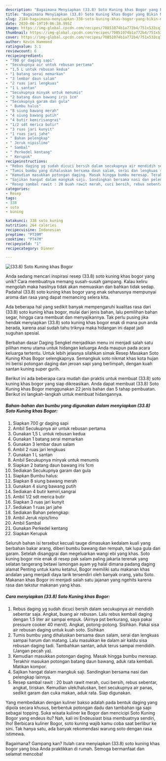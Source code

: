 ```yaml
---
description: "Bagaimana Menyiapkan (33.8) Soto Kuning khas Bogor yang Bikin Ngiler"
title: "Bagaimana Menyiapkan (33.8) Soto Kuning khas Bogor yang Bikin Ngiler"
slug: 2184-bagaimana-menyiapkan-338-soto-kuning-khas-bogor-yang-bikin-ngiler
date: 2020-06-19T19:06:38.995Z
image: https://img-global.cpcdn.com/recipes/70851074b1a772b4/751x532cq70/338-soto-kuning-khas-bogor-foto-resep-utama.jpg
thumbnail: https://img-global.cpcdn.com/recipes/70851074b1a772b4/751x532cq70/338-soto-kuning-khas-bogor-foto-resep-utama.jpg
cover: https://img-global.cpcdn.com/recipes/70851074b1a772b4/751x532cq70/338-soto-kuning-khas-bogor-foto-resep-utama.jpg
author: Kevin Hammond
ratingvalue: 3.1
reviewcount: 6
recipeingredient:
- "700 gr daging sapi"
- "Secukupnya air untuk rebusan pertama"
- "1,5 L untuk rebusan kedua"
- "1 batang serai memarkan"
- "3 lembar daun salam"
- "2 ruas jari lengkuas"
- "1 L santan"
- "Secukupnya minyak untuk menumis"
- "2 batang daun bawang iris 1cm"
- "Secukupnya garam dan gula"
- " Bumbu halus"
- "8 siung bawang merah"
- "4 siung bawang putih"
- "4 butir kemirisangrai"
- "1/2 sdt merica butir"
- "3 ruas jari kunyit"
- "1 ruas jari jahe"
- " Bahan pelengkap"
- " Jeruk nipislimo"
- " Sambal"
- " Perkedel kentang"
- " Kerupuk"
recipeinstructions:
- "Rebus daging yg sudah dicuci bersih dalam secukupnya air mendidih sebentar saja. Angkat, buang air rebusan. Lalu rebus kembali daging dengan 1.5 liter air sampai empuk. (Airnya pst berkurang, saya pakai pressure cooker 40 menit). Angkat, potong-potong. Sisihkan. Pakai sisa air rebusan daging untuk kuah soto. Sisihkan"
- "Tumis bumbu yang dihaluskan bersama daun salam, serai dan lengkuas sampai harum dan matang. Lalu masukkan ke dalam air kaldu sisa rebusan daging tadi. Tambahkan santan, aduk terus sampai mendidih. (Jangan pecah ya)."
- "Kemudian masukkan potongan daging. Masak hingga bumbu meresap. Terakhir masukan potongan batang daun bawang, aduk rata kembali. Matikan kompor."
- "Sajikan hangat dalam mangkuk saji. Sandingkan bersama nasi dan pelengkap lainnya."
- "Resep sambal rawit : 20 buah rawit merah, cuci bersih, rebus sebentar, angkat, tiriskan. Kemudian ulek/haluskan, beri secukupnya air panas, sedikit garam dan cuka makan, aduk rata. Siap digunakan."
categories:
- Resep
tags:
- 338
- soto
- kuning

katakunci: 338 soto kuning 
nutrition: 264 calories
recipecuisine: Indonesian
preptime: "PT39M"
cooktime: "PT47M"
recipeyield: "1"
recipecategory: Dinner

---
```



![(33.8) Soto Kuning khas Bogor](https://img-global.cpcdn.com/recipes/70851074b1a772b4/751x532cq70/338-soto-kuning-khas-bogor-foto-resep-utama.jpg)

Anda sedang mencari inspirasi resep (33.8) soto kuning khas bogor yang unik? Cara membuatnya memang susah-susah gampang. Kalau keliru mengolah maka hasilnya tidak akan memuaskan dan bahkan tidak sedap. Padahal (33.8) soto kuning khas bogor yang enak seharusnya mempunyai aroma dan rasa yang dapat memancing selera kita.

Ada beberapa hal yang sedikit banyak mempengaruhi kualitas rasa dari (33.8) soto kuning khas bogor, mulai dari jenis bahan, lalu pemilihan bahan segar, hingga cara membuat dan menyajikannya. Tak perlu pusing jika hendak menyiapkan (33.8) soto kuning khas bogor enak di mana pun anda berada, karena asal sudah tahu triknya maka hidangan ini dapat jadi suguhan spesial.

Berbahan dasar Daging Sengkel menjadikan menu ini menjadi salah satu pilihan menu utama untuk hidangan keluarga Anda maupun pada acara keluarga tertentu. Untuk lebih jelasnya silahkan simak Resep Masakan Soto Kuning Khas Bogor selengkapnya. Semangkuk soto nikmat khas kota hujan ini berisi potongan daging dan jeroan sapi yang berlimpah, dengan kuah santan kuning super gurih.


Berikut ini ada beberapa cara mudah dan praktis untuk membuat (33.8) soto kuning khas bogor yang siap dikreasikan. Anda dapat membuat (33.8) Soto Kuning khas Bogor menggunakan 22 jenis bahan dan 5 tahap pembuatan. Berikut ini langkah-langkah untuk membuat hidangannya.

<!--inarticleads1-->

##### Bahan-bahan dan bumbu yang digunakan dalam menyiapkan (33.8) Soto Kuning khas Bogor:

1. Siapkan 700 gr daging sapi
1. Ambil Secukupnya air untuk rebusan pertama
1. Gunakan 1,5 L untuk rebusan kedua
1. Gunakan 1 batang serai memarkan
1. Gunakan 3 lembar daun salam
1. Ambil 2 ruas jari lengkuas
1. Gunakan 1 L santan
1. Ambil Secukupnya minyak untuk menumis
1. Siapkan 2 batang daun bawang iris 1cm
1. Sediakan Secukupnya garam dan gula
1. Siapkan  Bumbu halus:
1. Siapkan 8 siung bawang merah
1. Gunakan 4 siung bawang putih
1. Sediakan 4 butir kemiri,sangrai
1. Ambil 1/2 sdt merica butir
1. Siapkan 3 ruas jari kunyit
1. Sediakan 1 ruas jari jahe
1. Sediakan  Bahan pelengkap:
1. Ambil  Jeruk nipis/limo
1. Ambil  Sambal
1. Gunakan  Perkedel kentang
1. Siapkan  Kerupuk


Seluruh bahan isi tersebut kecuali tauge dimasukan kedalam kuali yang berbahan bakar arang, diberi bumbu bawang dan rempah, tak lupa gula dan garam. Setelah disanggrai dan megeluarkan wangi ebi yang khas. Soto kuning bogor mie enak di resep pak salam paling jakarta terenak yang selatan tangerang betawi lamongan ayam yg halal dimana padang daging alamat Penting untuk kamu ketahui, Bogor memiliki satu makanan khas andalan yang menjadi daya tarik tersendiri oleh banyak orang, yaitu Soto. Makanan khas Bogor ini menjadi salah satu jajanan yang ngehits karena rasa dan tekstur makanan yang khas. 

<!--inarticleads2-->

##### Cara menyiapkan (33.8) Soto Kuning khas Bogor:

1. Rebus daging yg sudah dicuci bersih dalam secukupnya air mendidih sebentar saja. Angkat, buang air rebusan. Lalu rebus kembali daging dengan 1.5 liter air sampai empuk. (Airnya pst berkurang, saya pakai pressure cooker 40 menit). Angkat, potong-potong. Sisihkan. Pakai sisa air rebusan daging untuk kuah soto. Sisihkan
1. Tumis bumbu yang dihaluskan bersama daun salam, serai dan lengkuas sampai harum dan matang. Lalu masukkan ke dalam air kaldu sisa rebusan daging tadi. Tambahkan santan, aduk terus sampai mendidih. (Jangan pecah ya).
1. Kemudian masukkan potongan daging. Masak hingga bumbu meresap. Terakhir masukan potongan batang daun bawang, aduk rata kembali. Matikan kompor.
1. Sajikan hangat dalam mangkuk saji. Sandingkan bersama nasi dan pelengkap lainnya.
1. Resep sambal rawit : 20 buah rawit merah, cuci bersih, rebus sebentar, angkat, tiriskan. Kemudian ulek/haluskan, beri secukupnya air panas, sedikit garam dan cuka makan, aduk rata. Siap digunakan.


Yang membedakan dengan kuliner bakso adalah pada bentuk daging yang dipola secara khusus, berbentuk potongan dadu dan tambahan iga sapi sebagai topping. Suka wisata kuliner ke Bogor dan mencicipi Soto Kuning Bogor yang endeus itu? Nah, kali ini Endeusiast bisa membuatnya sendiri, lho! Berbicara kuliner Bogor, soto kuning wajib kamu coba saat berlibur ke sini. Tak hanya satu, ada banyak rekomendasi warung soto dengan rasa istimewa. 

Bagaimana? Gampang kan? Itulah cara menyiapkan (33.8) soto kuning khas bogor yang bisa Anda praktikkan di rumah. Semoga bermanfaat dan selamat mencoba!
